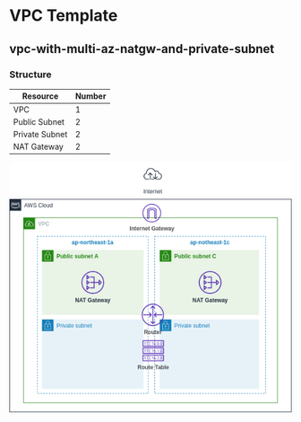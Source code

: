 # VPC Template

## vpc-with-multi-az-natgw-and-private-subnet
### Structure
| Resource  | Number |
| ----      | ----   |
| VPC       | 1      |
| Public Subnet   | 2 |
| Private Subnet  | 2 |
| NAT Gateway     | 2 |

![Multi AZ VPC with NAT-GW](./vpc-with-multi-az-natgw-and-private-subnet/architecture.png)

